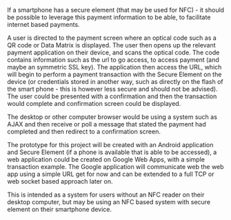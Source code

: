 If a smartphone has a secure element (that may be used for NFC) - it should be possible to leverage this payment information to be able, to facilitate internet based payments.

A user is directed to the payment screen where an optical code such as a QR code or Data Matrix is displayed. The user then opens up the relevant payment application on their device, and scans the optical code. The code contains information such as the url to go access, to access payment (and maybe an symmetric SSL key). The application then access the URL, which will begin to perform a payment transaction with the Secure Element on the device (or credentials stored in another way, such as directly on the flash of the smart phone - this is however less secure and should not be advised). The user could be presented with a confirmation and then the transaction would complete and confirmation screen could be displayed.

The desktop or other computer browser would be using a system such as AJAX and then receive or poll a message that stated the payment had completed and then redirect to a confirmation screen.


The prototype for this project will be created with an Android application and Secure Element (if a phone is available that is able to be accessed), a web application could be created on Google Web Apps, with a simple transaction example. The Google application will communicate web the web app using a simple URL get for now and can be extended to a full TCP or web socket based approach later on.

This is intended as a system for users without an NFC reader on their desktop computer, but may be using an NFC based system with secure element on their smartphone device.